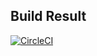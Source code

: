 Build Result
-----------

[![CircleCI](https://circleci.com/gh/sunnykeila/1b-kafka-reward-micro_Tim.svg?style=svg)](https://circleci.com/gh/sunnykeila/1b-kafka-reward-micro_Tim)

